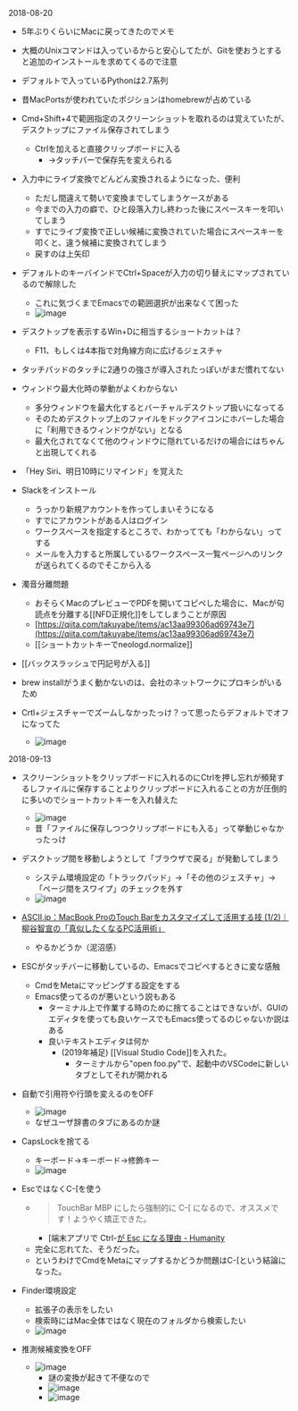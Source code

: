 
2018-08-20
- 5年ぶりくらいにMacに戻ってきたのでメモ
- 大概のUnixコマンドは入っているからと安心してたが、Gitを使おうとすると追加のインストールを求めてくるので注意
- デフォルトで入っているPythonは2.7系列
- 昔MacPortsが使われていたポジションはhomebrewが占めている
- Cmd+Shift+4で範囲指定のスクリーンショットを取れるのは覚えていたが、デスクトップにファイル保存されてしまう
    - Ctrlを加えると直接クリップボードに入る
        - →タッチバーで保存先を変えられる
- 入力中にライブ変換でどんどん変換されるようになった、便利
    - ただし間違えて勢いで変換までしてしまうケースがある
    - 今までの入力の癖で、ひと段落入力し終わった後にスペースキーを叩いてしまう
    - すでにライブ変換で正しい候補に変換されていた場合にスペースキーを叩くと、違う候補に変換されてしまう
    - 戻すのは上矢印
- デフォルトのキーバインドでCtrl+Spaceが入力の切り替えにマップされているので解除した
    - これに気づくまでEmacsでの範囲選択が出来なくて困った
    - ![image](https://gyazo.com/ae05eb9f7684209f2feccf568df3d77c/thumb/1000)
- デスクトップを表示するWin+Dに相当するショートカットは？
    - F11、もしくは4本指で対角線方向に広げるジェスチャ
- タッチパッドのタッチに2通りの強さが導入されたっぽいがまだ慣れてない
- ウィンドウ最大化時の挙動がよくわからない
    - 多分ウィンドウを最大化するとバーチャルデスクトップ扱いになってる
    - そのためデスクトップ上のファイルをドックアイコンにホバーした場合に「利用できるウィンドウがない」となる
    - 最大化されてなくて他のウィンドウに隠れているだけの場合にはちゃんと出現してくれる

- 「Hey Siri、明日10時にリマインド」を覚えた

- Slackをインストール
    - うっかり新規アカウントを作ってしまいそうになる
    - すでにアカウントがある人はログイン
    - ワークスペースを指定するところで、わかってても「わからない」ってする
    - メールを入力すると所属しているワークスペース一覧ページへのリンクが送られてくるのでそこから入る

- 濁音分離問題
    - おそらくMacのプレビューでPDFを開いてコピペした場合に、Macが句読点を分離する[[NFD正規化]]をしてしまうことが原因
    - [https://qiita.com/takuyabe/items/ac13aa99306ad69743e7](https://qiita.com/takuyabe/items/ac13aa99306ad69743e7)
    - [[ショートカットキーでneologd.normalize]]

- [[バックスラッシュで円記号が入る]]

- brew installがうまく動かないのは、会社のネットワークにプロキシがいるため

- Crtl+ジェスチャーでズームしなかったっけ？って思ったらデフォルトでオフになってた
    - ![image](https://gyazo.com/e971cab5ca56daf337d8ea8f8eece026/thumb/1000)

2018-09-13
- スクリーンショットをクリップボードに入れるのにCtrlを押し忘れが頻発するしファイルに保存することよりクリップボードに入れることの方が圧倒的に多いのでショートカットキーを入れ替えた
    - ![image](https://gyazo.com/aeec2905b44489131f3981957c922c6c/thumb/1000)
    - 昔「ファイルに保存しつつクリップボードにも入る」って挙動じゃなかったっけ

- デスクトップ間を移動しようとして「ブラウザで戻る」が発動してしまう
    - システム環境設定の「トラックパッド」→「その他のジェスチャ」→「ページ間をスワイプ」のチェックを外す
    - ![image](https://gyazo.com/45298fb7840083a70f79d2afcfeee107/thumb/1000)

- [ASCII.jp：MacBook ProのTouch Barをカスタマイズして活用する技 (1/2)｜柳谷智宣の「真似したくなるPC活用術」](http://ascii.jp/elem/000/001/459/1459096/)
    - やるかどうか（泥沼感）

- ESCがタッチバーに移動しているの、Emacsでコピペするときに変な感触
    - CmdをMetaにマッピングする設定をする
    - Emacs使ってるのが悪いという説もある
        - ターミナル上で作業する時のために捨てることはできないが、GUIのエディタを使っても良いケースでもEmacs使ってるのじゃないか説はある
        - 良いテキストエディタは何か
            - (2019年補足) [[Visual Studio Code]]を入れた。
                - ターミナルから"open foo.py"で、起動中のVSCodeに新しいタブとしてそれが開かれる

- 自動で引用符や行頭を変えるのをOFF
    - ![image](https://gyazo.com/4295d1ad63ed68a477ac8e89f7ba19fb/thumb/1000)
    - なぜユーザ辞書のタブにあるのか謎

- CapsLockを捨てる
    - キーボード→キーボード→修飾キー
    - ![image](https://gyazo.com/4d422ad5d62322bb7bb217f67ef9c6c2/thumb/1000)

- EscではなくC-[を使う
    - > TouchBar MBP にしたら強制的に C-[ になるので、オススメです！ようやく矯正できた。
        - [端末アプリで Ctrl-[が Esc になる理由 - Humanity](http://tyru.hatenablog.com/entry/2018/10/04/151740)
    - 完全に忘れてた、そうだった。
    - というわけでCmdをMetaにマップするかどうか問題はC-[という結論になった。

- Finder環境設定
    - 拡張子の表示をしたい
    - 検索時にはMac全体ではなく現在のフォルダから検索したい
    - ![image](https://gyazo.com/585756a5a9973f06ad404e279757cc5a/thumb/1000)

- 推測候補変換をOFF
    - ![image](https://gyazo.com/378fdbb3d35ef2aa179b48c9257177d4/thumb/1000)
        - 謎の変換が起きて不便なので
        - ![image](https://gyazo.com/1ae5159fbdde063217018c716d72a54f/thumb/1000)
        - ![image](https://gyazo.com/1302dd75a128dc08d443407896475b84/thumb/1000)


